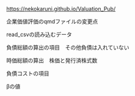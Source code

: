 https://nekokaruni.github.io/Valuation_Pub/ 

企業価値評価のqmdファイルの変更点

read_csvの読み込むデータ

負債総額の算出の項目　その他負債は入れていない

時価総額の算出　株価と発行済株式数

負債コストの項目

βの値

